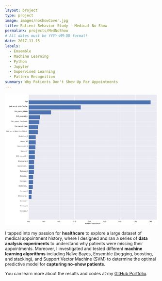 ```yaml
---
layout: project
type: project
image: images/noshowCover.jpg
title: Patient Behavior Study - Medical No Show
permalink: projects/MedNoShow
# All dates must be YYYY-MM-DD format!
date: 2017-11-15
labels:
  - Emsemble
  - Machine Learning
  - Python
  - Jupyter
  - Supervised Learning
  - Pattern Recognition
summary: Why Patients Don't Show Up For Appointments
---
```

<img class="ui medium right floated rounded image" src="../images/featureimportance.PNG">

I tapped into my passion for __healthcare__ to explore a large dataset of medical appointment history, where I designed and ran a series of __data analysis experiments__ to understand why patients were missing their appointments. Moreover, I investigated and tested different __machine learning algorithms__ including Naïve Bayes, Ensemble (begging, boosting, and stacking), and Support Vector Machine (SVM) to determine the optimal predictive model for __capturing no-show patients__.  
 
You can learn more about the results and codes at my [GitHub Portfolio](https://github.com/JasonWu1211/Portfolio/tree/master/Ensemble%20Learning%20-%20Predicting%20Medical%20Medical%20No%20Show%20%7C%20Python/README.md).
